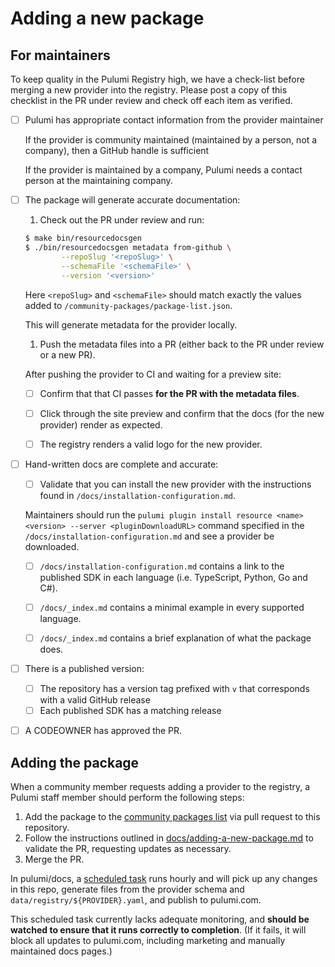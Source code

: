 # Adding a new package

## For maintainers

To keep quality in the Pulumi Registry high, we have a check-list before merging a new provider into the registry. Please post a copy of this checklist in the PR under review and check off each item as verified.

- [ ] Pulumi has appropriate contact information from the provider maintainer

  If the provider is community maintained (maintained by a person, not a company), then a GitHub handle is sufficient

  If the provider is maintained by a company, Pulumi needs a contact person at the maintaining company.

- [ ] The package will generate accurate documentation:

  1. Check out the PR under review and run:

  ```sh
  $ make bin/resourcedocsgen
  $ ./bin/resourcedocsgen metadata from-github \
          --repoSlug '<repoSlug>' \
          --schemaFile '<schemaFile>' \
          --version '<version>'
  ```

  Here `<repoSlug>` and `<schemaFile>` should match exactly the values added to `/community-packages/package-list.json`.

  This will generate metadata for the provider locally.

  1. Push the metadata files into a PR (either back to the PR under review or a new PR).

  After pushing the provider to CI and waiting for a preview site:

  - [ ] Confirm that that CI passes **for the PR with the metadata files**.

  - [ ] Click through the site preview and confirm that the docs (for the new provider) render as expected.

  - [ ] The registry renders a valid logo for the new provider.

- [ ] Hand-written docs are complete and accurate:

  - [ ] Validate that you can install the new provider with the instructions found in `/docs/installation-configuration.md`.

  Maintainers should run the `pulumi plugin install resource <name> <version> --server <pluginDownloadURL>` command specified in the `/docs/installation-configuration.md` and see a provider be downloaded.

  - [ ] `/docs/installation-configuration.md` contains a link to the published SDK in each language (i.e. TypeScript, Python, Go and C#).

  - [ ] `/docs/_index.md` contains a minimal example in every supported language.
  - [ ] `/docs/_index.md` contains a brief explanation of what the package does.

- [ ] There is a published version:
  - [ ] The repository has a version tag prefixed with `v` that corresponds with a valid GitHub release
  - [ ] Each published SDK has a matching release

- [ ] A CODEOWNER has approved the PR.

## Adding the package

When a community member requests adding a provider to the registry, a Pulumi staff member should perform the following steps:

1. Add the package to the [community packages list](./community-packages/package-list.json) via pull request to this repository.
1. Follow the instructions outlined in [docs/adding-a-new-package.md](./docs/adding-a-new-package.md) to validate the PR, requesting updates as necessary.
1. Merge the PR.

In pulumi/docs, a [scheduled task](https://github.com/pulumi/docs/actions/workflows/update-theme.yml) runs hourly and will pick up any changes in this repo, generate files from the provider schema and `data/registry/${PROVIDER}.yaml`, and publish to pulumi.com.

  This scheduled task currently lacks adequate monitoring, and **should be watched to ensure that it runs correctly to completion**. (If it fails, it will block all updates to pulumi.com, including marketing and manually maintained docs pages.)
